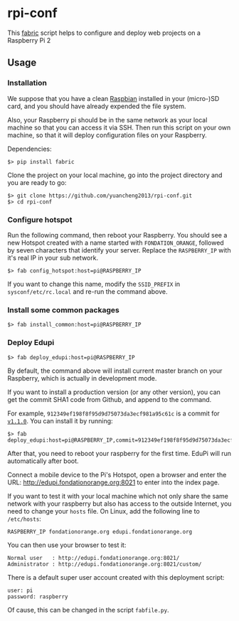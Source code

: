 # rpi-conf

This [fabric](http://www.fabfile.org/) script helps to configure and deploy web projects on a Raspberry Pi 2

## Usage

### Installation

We suppose that you have a clean [Raspbian](https://www.raspberrypi.org/downloads/) installed in your (micro-)SD card,
and you should have already expended the file system.

Also, your Raspberry pi should be in the same network as your local machine so that you can access it via SSH.
Then run this script on your own machine, so that it will deploy configuration files on your Raspberry.

Dependencies:


    $> pip install fabric

Clone the project on your local machine, go into the project directory and you are ready to go:


    $> git clone https://github.com/yuancheng2013/rpi-conf.git
    $> cd rpi-conf


### Configure hotspot


Run the following command, then reboot your Raspberry.
You should see a new Hotspot created with a name started with `FONDATION_ORANGE`,
followed by seven characters that identify your server.
Replace the `RASPBERRY_IP` with it's real IP in your sub network.

    $> fab config_hotspot:host=pi@RASPBERRY_IP

If you want to change this name, modify the `SSID_PREFIX` in `sysconf/etc/rc.local` and re-run the command above.

### Install some common packages


    $> fab install_common:host=pi@RASPBERRY_IP

### Deploy Edupi

    $> fab deploy_edupi:host=pi@RASPBERRY_IP

By default, the command above will install current master branch on your Raspberry,
which is actually in development mode.

If you want to install a production version (or any other version), you can get the commit SHA1 code
from Github, and append to the command.

For example, `912349ef198f8f95d9d75073da3ecf981a95c61c` is a commit for [`v1.1.0`](https://github.com/yuancheng2013/edupi/releases/tag/v1.1.0).
You can install it by running:

    $> fab deploy_edupi:host=pi@RASPBERRY_IP,commit=912349ef198f8f95d9d75073da3ecf981a95c61c


After that, you need to reboot your raspberry for the first time. EduPi will run automatically after boot.

Connect a mobile device to the Pi's Hotspot,
open a browser and enter the URL: http://edupi.fondationorange.org:8021 to enter into the index page.

If you want to test it with your local machine which not only share the same network with your raspberry but also
has access to the outside Internet, you need to change your `hosts` file. On Linux, add the following line to `/etc/hosts`:

    RASPBERRY_IP fondationorange.org edupi.fondationorange.org

You can then use your browser to test it:

    Normal user   : http://edupi.fondationorange.org:8021/
    Administrator : http://edupi.fondationorange.org:8021/custom/

There is a default super user account created with this deployment script:

    user: pi
    password: raspberry

Of cause, this can be changed in the script `fabfile.py`.
